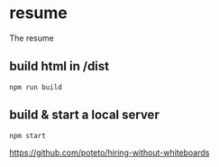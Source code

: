 # resume
The resume

## build html in /dist
```
npm run build
```

## build & start a local server
```
npm start
```

https://github.com/poteto/hiring-without-whiteboards
